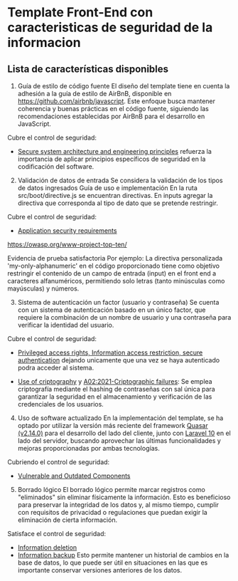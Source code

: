 
# Template Front-End con caracteristicas de seguridad de la informacion

## Lista de características disponibles

1. Guía de estilo de código fuente
El diseño del template tiene en cuenta la adhesión a la guía de estilo de AirBnB, disponible en https://github.com/airbnb/javascript. Este enfoque busca mantener coherencia y buenas prácticas en el código fuente, siguiendo las recomendaciones establecidas por AirBnB para el desarrollo en JavaScript.

Cubre el control de seguridad:
- [Secure system architecture and engineering principles](https://www.iso.org/standard/27001) refuerza la importancia de aplicar principios específicos de seguridad en la codificación del software.

2. Validación de datos de entrada
Se considera la validación de los tipos de datos ingresados
Guía de uso e implementación
En la ruta src/boot/directive.js se encuentran directivas. En inputs agregar la directiva que corresponda al tipo de dato que se pretende restringir.

Cubre el control de seguridad:
- [Application security requirements](https://www.iso.org/standard/27001) 

https://owasp.org/www-project-top-ten/

Evidencia de prueba satisfactoria
Por ejemplo: La directiva personalizada 'my-only-alphanumeric' en el código proporcionado tiene como objetivo restringir el contenido de un campo de entrada (input) en el front end a caracteres alfanuméricos, permitiendo solo letras (tanto minúsculas como mayúsculas) y números. 

3. Sistema de autenticación un factor (usuario y contraseña)
Se cuenta con un sistema de autenticación basado en un único factor, que requiere la combinación de un nombre de usuario y una contraseña para verificar la identidad del usuario.

Cubre el control de seguridad:
- [Privileged access rights, Information access restriction, secure authentication](https://www.iso.org/standard/27001) dejando unicamente que una vez se haya autenticado podra acceder al sistema.

- [Use of criptography](https://www.iso.org/standard/27001) y [A02:2021-Criptographic failures](https://owasp.org/www-project-top-ten/ ): Se emplea criptografía mediante el hashing de contraseñas con sal única para garantizar la seguridad en el almacenamiento y verificación de las credenciales de los usuarios.


4. Uso de software actualizado
En la implementación del template, se ha optado por utilizar la versión más reciente del framework [Quasar (v2.14.0)](https://quasar.dev/) para el desarrollo del lado del cliente, junto con [Laravel 10](https://laravel.com/docs/10.x) en el lado del servidor, buscando aprovechar las últimas funcionalidades y mejoras proporcionadas por ambas tecnologías.

Cubriendo el control de seguridad:
- [Vulnerable and Outdated Components]( https://owasp.org/Top10/A06_2021-Vulnerable_and_Outdated_Components/ )

5. Borrado lógico
El borrado lógico permite marcar registros como "eliminados" sin eliminar físicamente la información. Esto es beneficioso para preservar la integridad de los datos y, al mismo tiempo, cumplir con requisitos de privacidad o regulaciones que puedan exigir la eliminación de cierta información.

Satisface el control de seguridad:
- [Information deletion](https://www.iso.org/standard/27001)
- [Information backup](https://www.iso.org/standard/27001)
Esto permite mantener un historial de cambios en la base de datos, lo que puede ser útil en situaciones en las que es importante conservar versiones anteriores de los datos. 
